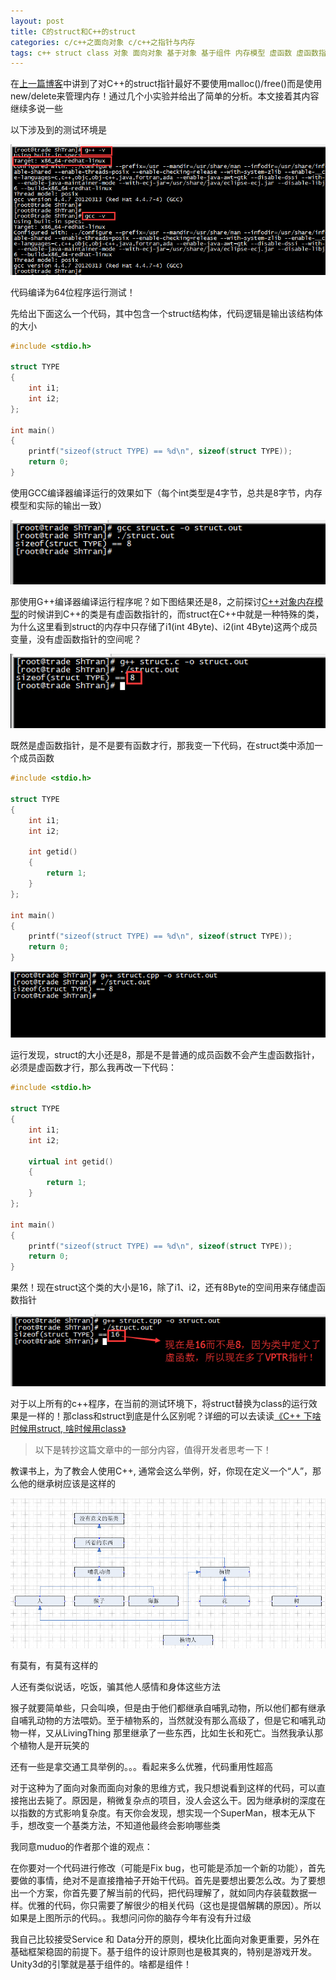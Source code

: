 ```yaml
---
layout: post
title: C的struct和C++的struct
categories: c/c++之面向对象 c/c++之指针与内存 
tags: c++ struct class 对象 面向对象 基于对象 基于组件 内存模型 虚函数 虚函数指针 设计模式 
---
```


在[上一篇博客](http://www.xumenger.com/1-cpp-struct-malloc-new-20180416)中讲到了对C++的struct指针最好不要使用malloc()/free()而是使用new/delete来管理内存！通过几个小实验并给出了简单的分析。本文接着其内容继续多说一些

以下涉及到的测试环境是

![image](../media/image/2018-04-16/02-01.png)

代码编译为64位程序运行测试！

先给出下面这么一个代码，其中包含一个struct结构体，代码逻辑是输出该结构体的大小

```c
#include <stdio.h>

struct TYPE
{
    int i1;
    int i2;
};

int main()
{
    printf("sizeof(struct TYPE) == %d\n", sizeof(struct TYPE));
    return 0;
}
```

使用GCC编译器编译运行的效果如下（每个int类型是4字节，总共是8字节，内存模型和实际的输出一致）

![image](../media/image/2018-04-16/02-02.png)

那使用G++编译器编译运行程序呢？如下图结果还是8，之前探讨[C++对象内存模型](http://www.xumenger.com/tags/#C++对象内存模型)的时候讲到C++的类是有虚函数指针的，而struct在C++中就是一种特殊的类，为什么这里看到struct的内存中只存储了i1(int 4Byte)、i2(int 4Byte)这两个成员变量，没有虚函数指针的空间呢？

![image](../media/image/2018-04-16/02-03.png)

既然是虚函数指针，是不是要有函数才行，那我变一下代码，在struct类中添加一个成员函数

```c++
#include <stdio.h>

struct TYPE
{
    int i1;
    int i2;

    int getid()
    {
        return 1;
    }
};

int main()
{
    printf("sizeof(struct TYPE) == %d\n", sizeof(struct TYPE));
    return 0;
}
```

![image](../media/image/2018-04-16/02-04.png)

运行发现，struct的大小还是8，那是不是普通的成员函数不会产生虚函数指针，必须是虚函数才行，那么我再改一下代码：

```c++
#include <stdio.h>

struct TYPE
{
    int i1;
    int i2;

    virtual int getid()
    {
        return 1;
    }
};

int main()
{
    printf("sizeof(struct TYPE) == %d\n", sizeof(struct TYPE));
    return 0;
}
```

果然！现在struct这个类的大小是16，除了i1、i2，还有8Byte的空间用来存储虚函数指针

![image](../media/image/2018-04-16/02-05.png)

对于以上所有的c++程序，在当前的测试环境下，将struct替换为class的运行效果是一样的！那class和struct到底是什么区别呢？详细的可以去读读[《C++ 下啥时候用struct, 啥时候用class》](https://www.cnblogs.com/BearOcean/p/4298187.html)

>以下是转抄这篇文章中的一部分内容，值得开发者思考一下！

教课书上，为了教会人使用C++, 通常会这么举例，好，你现在定义一个“人”，那么他的继承树应该是这样的

![image](../media/image/2018-04-16/02-06.png)

有莫有，有莫有这样的

人还有类似说话，吃饭，骗其他人感情和身体这些方法

猴子就要简单些，只会叫唤，但是由于他们都继承自哺乳动物，所以他们都有继承自哺乳动物的方法喂奶。至于植物系的，当然就没有那么高级了，但是它和哺乳动物一样，又从LivingThing 那里继承了一些东西，比如生长和死亡。当然我承认那个植物人是开玩笑的

还有一些是拿交通工具举例的。。。看起来多么优雅，代码重用性超高

对于这种为了面向对象而面向对象的思维方式，我只想说看到这样的代码，可以直接拖出去毙了。原因是，稍微复杂点的项目，没人会这么干。因为继承树的深度在以指数的方式影响复杂度。有天你会发现，想实现一个SuperMan，根本无从下手，想改变一个基类方法，不知道他最终会影响哪些类

我同意muduo的作者那个谁的观点：

在你要对一个代码进行修改（可能是Fix bug，也可能是添加一个新的功能），首先要做的事情，绝对不是直接撸袖子开始干代码。首先是要想出要怎么改。为了要想出一个方案，你首先要了解当前的代码，把代码理解了，就如同内存装载数据一样。优雅的代码，你只需要了解很少的相关代码（这也是提倡解耦的原因）。所以如果是上图所示的代码。。我想问问你的脑存今年有没有升过级

我自己比较接受Service 和 Data分开的原则，模块化比面向对象更重要，另外在基础框架稳固的前提下。基于组件的设计原则也是极其爽的，特别是游戏开发。Unity3d的引擎就是基于组件的。啥都是组件！
